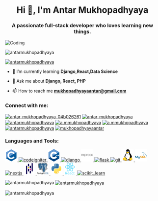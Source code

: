 <h1 align="center">Hi 👋, I'm Antar Mukhopadhyaya</h1>
<h3 align="center">A passionate full-stack developer who loves learning new things.</h3>
<img align="center" alt="Coding" width="400" src="https://cdn.dribbble.com/users/330915/screenshots/3587000/10_coding_dribbble.gif" >
<p align="left"> <img src="https://komarev.com/ghpvc/?username=antarmukhopadhyaya&label=Profile%20views&color=0e75b6&style=flat" alt="antarmukhopadhyaya" /> </p>

<p align="left"> <a href="https://github.com/ryo-ma/github-profile-trophy"><img src="https://github-profile-trophy.vercel.app/?username=antarmukhopadhyaya" alt="antarmukhopadhyaya" /></a> </p>

- 🌱 I’m currently learning **Django,React,Data Science**

- 💬 Ask me about **Django, React, PHP**

- 📫 How to reach me **mukhopadhyayaantar@gmail.com**

<h3 align="left">Connect with me:</h3>
<p align="left">
<a href="https://linkedin.com/in/antar-mukhopadhyaya-04b026261" target="blank"><img align="center" src="https://raw.githubusercontent.com/rahuldkjain/github-profile-readme-generator/master/src/images/icons/Social/linked-in-alt.svg" alt="antar-mukhopadhyaya-04b026261" height="30" width="40" /></a>
<a href="https://stackoverflow.com/users/antar-mukhopadhyaya" target="blank"><img align="center" src="https://raw.githubusercontent.com/rahuldkjain/github-profile-readme-generator/master/src/images/icons/Social/stack-overflow.svg" alt="antar-mukhopadhyaya" height="30" width="40" /></a>
<a href="https://kaggle.com/antarmukhopadhyaya" target="blank"><img align="center" src="https://raw.githubusercontent.com/rahuldkjain/github-profile-readme-generator/master/src/images/icons/Social/kaggle.svg" alt="antarmukhopadhyaya" height="30" width="40" /></a>
<a href="https://fb.com/a.mmukhopadhyaya" target="blank"><img align="center" src="https://raw.githubusercontent.com/rahuldkjain/github-profile-readme-generator/master/src/images/icons/Social/facebook.svg" alt="a.mmukhopadhyaya" height="30" width="40" /></a>
<a href="https://instagram.com/a.mmukhopadhyaya" target="blank"><img align="center" src="https://raw.githubusercontent.com/rahuldkjain/github-profile-readme-generator/master/src/images/icons/Social/instagram.svg" alt="a.mmukhopadhyaya" height="30" width="40" /></a>
<a href="https://codeforces.com/profile/antarmukhopadhyaya" target="blank"><img align="center" src="https://raw.githubusercontent.com/rahuldkjain/github-profile-readme-generator/master/src/images/icons/Social/codeforces.svg" alt="antarmukhopadhyaya" height="30" width="40" /></a>
<a href="https://www.leetcode.com/mukhopadhyayaantar" target="blank"><img align="center" src="https://raw.githubusercontent.com/rahuldkjain/github-profile-readme-generator/master/src/images/icons/Social/leet-code.svg" alt="mukhopadhyayaantar" height="30" width="40" /></a>
</p>

<h3 align="left">Languages and Tools:</h3>
<p align="left"> <a href="https://www.cprogramming.com/" target="_blank" rel="noreferrer"> <img src="https://raw.githubusercontent.com/devicons/devicon/master/icons/c/c-original.svg" alt="c" width="40" height="40"/> </a> <a href="https://codeigniter.com" target="_blank" rel="noreferrer"> <img src="https://cdn.worldvectorlogo.com/logos/codeigniter.svg" alt="codeigniter" width="40" height="40"/> </a> <a href="https://www.w3schools.com/cpp/" target="_blank" rel="noreferrer"> <img src="https://raw.githubusercontent.com/devicons/devicon/master/icons/cplusplus/cplusplus-original.svg" alt="cplusplus" width="40" height="40"/> </a> <a href="https://www.djangoproject.com/" target="_blank" rel="noreferrer"> <img src="https://cdn.worldvectorlogo.com/logos/django.svg" alt="django" width="40" height="40"/> </a> <a href="https://expressjs.com" target="_blank" rel="noreferrer"> <img src="https://raw.githubusercontent.com/devicons/devicon/master/icons/express/express-original-wordmark.svg" alt="express" width="40" height="40"/> </a> <a href="https://flask.palletsprojects.com/" target="_blank" rel="noreferrer"> <img src="https://www.vectorlogo.zone/logos/pocoo_flask/pocoo_flask-icon.svg" alt="flask" width="40" height="40"/> </a> <a href="https://git-scm.com/" target="_blank" rel="noreferrer"> <img src="https://www.vectorlogo.zone/logos/git-scm/git-scm-icon.svg" alt="git" width="40" height="40"/> </a> <a href="https://www.linux.org/" target="_blank" rel="noreferrer"> <img src="https://raw.githubusercontent.com/devicons/devicon/master/icons/linux/linux-original.svg" alt="linux" width="40" height="40"/> </a> <a href="https://www.mysql.com/" target="_blank" rel="noreferrer"> <img src="https://raw.githubusercontent.com/devicons/devicon/master/icons/mysql/mysql-original-wordmark.svg" alt="mysql" width="40" height="40"/> </a> <a href="https://nextjs.org/" target="_blank" rel="noreferrer"> <img src="https://cdn.worldvectorlogo.com/logos/nextjs-2.svg" alt="nextjs" width="40" height="40"/> </a> <a href="https://pandas.pydata.org/" target="_blank" rel="noreferrer"> <img src="https://raw.githubusercontent.com/devicons/devicon/2ae2a900d2f041da66e950e4d48052658d850630/icons/pandas/pandas-original.svg" alt="pandas" width="40" height="40"/> </a> <a href="https://www.postgresql.org" target="_blank" rel="noreferrer"> <img src="https://raw.githubusercontent.com/devicons/devicon/master/icons/postgresql/postgresql-original-wordmark.svg" alt="postgresql" width="40" height="40"/> </a> <a href="https://www.python.org" target="_blank" rel="noreferrer"> <img src="https://raw.githubusercontent.com/devicons/devicon/master/icons/python/python-original.svg" alt="python" width="40" height="40"/> </a> <a href="https://reactjs.org/" target="_blank" rel="noreferrer"> <img src="https://raw.githubusercontent.com/devicons/devicon/master/icons/react/react-original-wordmark.svg" alt="react" width="40" height="40"/> </a> <a href="https://scikit-learn.org/" target="_blank" rel="noreferrer"> <img src="https://upload.wikimedia.org/wikipedia/commons/0/05/Scikit_learn_logo_small.svg" alt="scikit_learn" width="40" height="40"/> </a> </p>

<p><img align="left" src="https://github-readme-stats.vercel.app/api/top-langs?username=antarmukhopadhyaya&show_icons=true&locale=en&layout=compact" alt="antarmukhopadhyaya" /></p>

<p>&nbsp;<img align="center" src="https://github-readme-stats.vercel.app/api?username=antarmukhopadhyaya&show_icons=true&locale=en" alt="antarmukhopadhyaya" /></p>

<p><img align="center" src="https://github-readme-streak-stats.herokuapp.com/?user=antarmukhopadhyaya&" alt="antarmukhopadhyaya" /></p>
